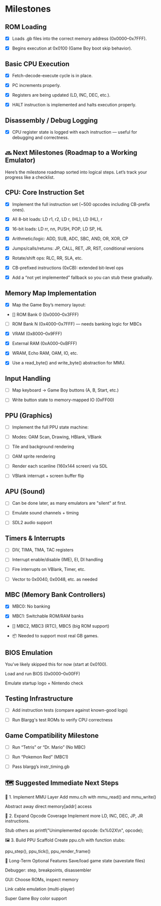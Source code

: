 # Milestones

## ROM Loading

- [x] Loads .gb files into the correct memory address (0x0000–0x7FFF).

- [x]  Begins execution at 0x0100 (Game Boy boot skip behavior).

## Basic CPU Execution

- [x] Fetch-decode-execute cycle is in place.

- [x] PC increments properly.

- [x] Registers are being updated (LD, INC, DEC, etc.).

- [x] HALT instruction is implemented and halts execution properly.

## Disassembly / Debug Logging

- [x] CPU register state is logged with each instruction — useful for debugging and correctness.

## 🔜 Next Milestones (Roadmap to a Working Emulator)

Here’s the milestone roadmap sorted into logical steps. Let’s track your progress like a checklist.

## CPU: Core Instruction Set

- [x] Implement the full instruction set (~500 opcodes including CB-prefix ones).

- [x] All 8-bit loads: LD r1, r2, LD r, (HL), LD (HL), r

- [x] 16-bit loads: LD rr, nn, PUSH, POP, LD SP, HL

- [x] Arithmetic/logic: ADD, SUB, ADC, SBC, AND, OR, XOR, CP

- [x] Jumps/calls/returns: JP, CALL, RET, JR, RST, conditional versions

- [x] Rotate/shift ops: RLC, RR, SLA, etc.

- [x] CB-prefixed instructions (0xCB): extended bit-level ops

- [x] Add a “not yet implemented” fallback so you can stub these gradually.

## Memory Map Implementation

- [x] Map the Game Boy’s memory layout:

- [] ROM Bank 0 (0x0000–0x3FFF)

- [ ] ROM Bank N (0x4000–0x7FFF) — needs banking logic for MBCs

- [x] VRAM (0x8000–0x9FFF)

- [x] External RAM (0xA000–0xBFFF)

- [x] WRAM, Echo RAM, OAM, IO, etc.

- [x] Use a read_byte() and write_byte() abstraction for MMU.

## Input Handling

- [ ]  Map keyboard → Game Boy buttons (A, B, Start, etc.)

- [ ]  Write button state to memory-mapped IO (0xFF00)

## PPU (Graphics)

- [ ]  Implement the full PPU state machine:

- [ ]  Modes: OAM Scan, Drawing, HBlank, VBlank

- [ ]  Tile and background rendering

- [ ]  OAM sprite rendering

- [ ]  Render each scanline (160x144 screen) via SDL

- [ ]  VBlank interrupt + screen buffer flip

## APU (Sound)

- [ ] Can be done later, as many emulators are "silent" at first.

- [ ]  Emulate sound channels + timing

- [ ]  SDL2 audio support

## Timers & Interrupts

- [ ]  DIV, TIMA, TMA, TAC registers

- [ ]  Interrupt enable/disable (IME), EI, DI handling

- [ ]  Fire interrupts on VBlank, Timer, etc.

- [ ]  Vector to 0x0040, 0x0048, etc. as needed

## MBC (Memory Bank Controllers)

- [x]  MBC0: No banking

- [x]  MBC1: Switchable ROM/RAM banks

- []  MBC2, MBC3 (RTC), MBC5 (big ROM support)

- 📦 Needed to support most real GB games.

## BIOS Emulation

You’ve likely skipped this for now (start at 0x0100).

 Load and run BIOS (0x0000–0x00FF)

 Emulate startup logo + Nintendo check

## Testing Infrastructure

- [ ] Add instruction tests (compare against known-good logs)

- [ ]  Run Blargg's test ROMs to verify CPU correctness

## Game Compatibility Milestone

- [ ] Run “Tetris” or “Dr. Mario” (No MBC)

- [ ]  Run “Pokemon Red” (MBC1)

- [ ]  Pass blargg’s instr_timing.gb

## 🗺️ Suggested Immediate Next Steps

🧩 1. Implement MMU Layer
Add mmu.c/h with mmu_read() and mmu_write()

Abstract away direct memory[addr] access

🎯 2. Expand Opcode Coverage
Implement more LD, INC, DEC, JP, JR instructions.

Stub others as printf("Unimplemented opcode: 0x%02X\n", opcode);

🖼️ 3. Build PPU Scaffold
Create ppu.c/h with function stubs:

ppu_step(), ppu_tick(), ppu_render_frame()

📌 Long-Term Optional Features
Save/load game state (savestate files)

Debugger: step, breakpoints, disassembler

GUI: Choose ROMs, inspect memory

Link cable emulation (multi-player)

Super Game Boy color support
